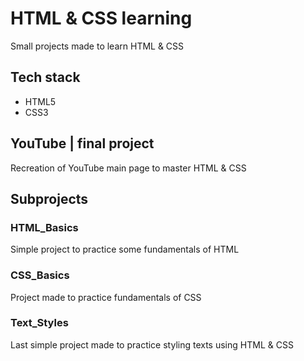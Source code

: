 # HTML & CSS learning

Small projects made to learn HTML & CSS

## Tech stack

- HTML5
- CSS3

## YouTube | final project

Recreation of YouTube main page to master HTML & CSS

## Subprojects

### HTML_Basics

Simple project to practice some fundamentals of HTML

### CSS_Basics

Project made to practice fundamentals of CSS

### Text_Styles

Last simple project made to practice styling texts using HTML & CSS